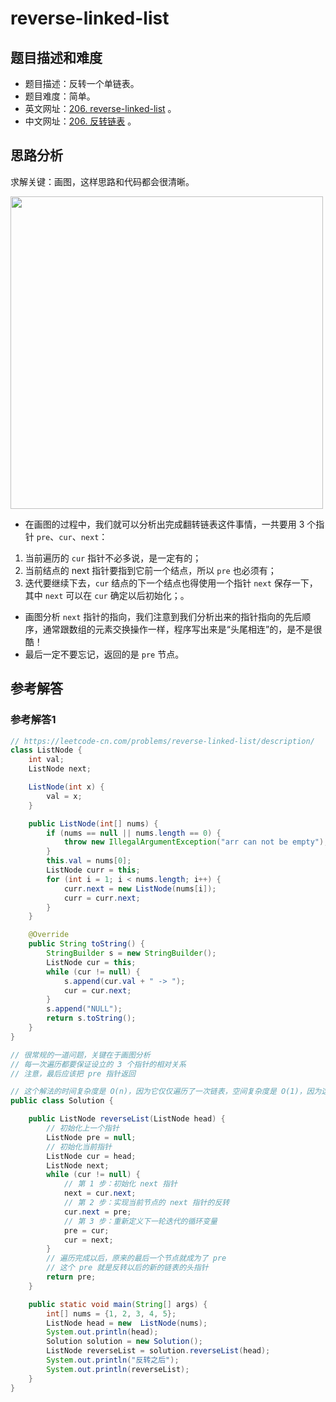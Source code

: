 # reverse-linked-list

## 题目描述和难度
+ 题目描述：反转一个单链表。
+ 题目难度：简单。
+ 英文网址：[206. reverse-linked-list]()  。
+ 中文网址：[206. 反转链表](https://leetcode-cn.com/problems/reverse-linked-list/description/)  。
## 思路分析
求解关键：画图，这样思路和代码都会很清晰。  

<img src="https://liweiwei1419.github.io/images/leetcode-solution/206-1.jpg" width="500">

+ 在画图的过程中，我们就可以分析出完成翻转链表这件事情，一共要用 3 个指针 `pre`、`cur`、`next`：
1. 当前遍历的 `cur` 指针不必多说，是一定有的；
2. 当前结点的 next 指针要指到它前一个结点，所以 `pre` 也必须有；
3. 迭代要继续下去，`cur` 结点的下一个结点也得使用一个指针 `next` 保存一下，其中 `next` 可以在 `cur` 确定以后初始化；。

+ 画图分析 `next` 指针的指向，我们注意到我们分析出来的指针指向的先后顺序，通常跟数组的元素交换操作一样，程序写出来是“头尾相连”的，是不是很酷！  
+ 最后一定不要忘记，返回的是 `pre` 节点。

## 参考解答
### 参考解答1

```java
// https://leetcode-cn.com/problems/reverse-linked-list/description/
class ListNode {
    int val;
    ListNode next;

    ListNode(int x) {
        val = x;
    }

    public ListNode(int[] nums) {
        if (nums == null || nums.length == 0) {
            throw new IllegalArgumentException("arr can not be empty");
        }
        this.val = nums[0];
        ListNode curr = this;
        for (int i = 1; i < nums.length; i++) {
            curr.next = new ListNode(nums[i]);
            curr = curr.next;
        }
    }

    @Override
    public String toString() {
        StringBuilder s = new StringBuilder();
        ListNode cur = this;
        while (cur != null) {
            s.append(cur.val + " -> ");
            cur = cur.next;
        }
        s.append("NULL");
        return s.toString();
    }
}

// 很常规的一道问题，关键在于画图分析
// 每一次遍历都要保证设立的 3 个指针的相对关系
// 注意，最后应该把 pre 指针返回

// 这个解法的时间复杂度是 O(n)，因为它仅仅遍历了一次链表，空间复杂度是 O(1)，因为这里仅仅使用了有限个的“指针”，帮助我们完成了链表的反转操作。
public class Solution {

    public ListNode reverseList(ListNode head) {
        // 初始化上一个指针
        ListNode pre = null;
        // 初始化当前指针
        ListNode cur = head;
        ListNode next;
        while (cur != null) {
            // 第 1 步：初始化 next 指针
            next = cur.next;
            // 第 2 步：实现当前节点的 next 指针的反转
            cur.next = pre;
            // 第 3 步：重新定义下一轮迭代的循环变量
            pre = cur;
            cur = next;
        }
        // 遍历完成以后，原来的最后一个节点就成为了 pre
        // 这个 pre 就是反转以后的新的链表的头指针
        return pre;
    }

    public static void main(String[] args) {
        int[] nums = {1, 2, 3, 4, 5};
        ListNode head = new  ListNode(nums);
        System.out.println(head);
        Solution solution = new Solution();
        ListNode reverseList = solution.reverseList(head);
        System.out.println("反转之后");
        System.out.println(reverseList);
    }
}
```